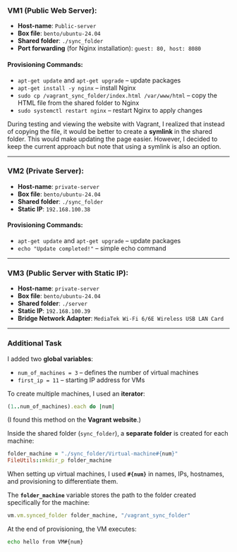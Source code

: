 ### **VM1 (Public Web Server):**
- **Host-name**: `Public-server`
- **Box file**: `bento/ubuntu-24.04`
- **Shared folder**: `./sync_folder`
- **Port forwarding** (for Nginx installation): `guest: 80, host: 8080`

#### **Provisioning Commands:**
- `apt-get update` and `apt-get upgrade` – update packages
- `apt-get install -y nginx` – install Nginx
- `sudo cp /vagrant_sync_folder/index.html /var/www/html` – copy the HTML file from the shared folder to Nginx
- `sudo systemctl restart nginx` – restart Nginx to apply changes

During testing and viewing the website with Vagrant, I realized that instead of copying the file, it would be better to create a **symlink** in the shared folder. This would make updating the page easier. However, I decided to keep the current approach but note that using a symlink is also an option.

---

### **VM2 (Private Server):**
- **Host-name**: `private-server`
- **Box file**: `bento/ubuntu-24.04`
- **Shared folder**: `./sync_folder`
- **Static IP**: `192.168.100.38`

#### **Provisioning Commands:**
- `apt-get update` and `apt-get upgrade` – update packages
- `echo "Update completed!"` – simple echo command

---

### **VM3 (Public Server with Static IP):**
- **Host-name**: `private-server`
- **Box file**: `bento/ubuntu-24.04`
- **Shared folder**: `./server`
- **Static IP**: `192.168.100.39`
- **Bridge Network Adapter**: `MediaTek Wi-Fi 6/6E Wireless USB LAN Card`

---

### **Additional Task**
I added two **global variables**:
- `num_of_machines = 3` – defines the number of virtual machines
- `first_ip = 11` – starting IP address for VMs

To create multiple machines, I used an **iterator**:
```ruby
(1..num_of_machines).each do |num|
```
(I found this method on the **Vagrant website**.)

Inside the shared folder (`sync_folder`), a **separate folder** is created for each machine:
```ruby
folder_machine = "./sync_folder/Virtual-machine#{num}"
FileUtils::mkdir_p folder_machine
```
When setting up virtual machines, I used **`#{num}`** in names, IPs, hostnames, and provisioning to differentiate them.

The **`folder_machine`** variable stores the path to the folder created specifically for the machine:
```ruby
vm.vm.synced_folder folder_machine, "/vagrant_sync_folder"
```
At the end of provisioning, the VM executes:
```sh
echo hello from VM#{num}
```
